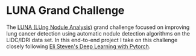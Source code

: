 # LUNA Grand Challenge
The [LUNA (LUng Nodule Analysis)](https://luna16.grand-challenge.org/) grand challenge focused on improving lung cancer detection using automatic nodule detection algorithms on the LIDC/IDRI data set. In this end-to-end project I take on this challenge closely following [Eli Steven's Deep Learning with Pytorch](https://www.manning.com/books/deep-learning-with-pytorch).
